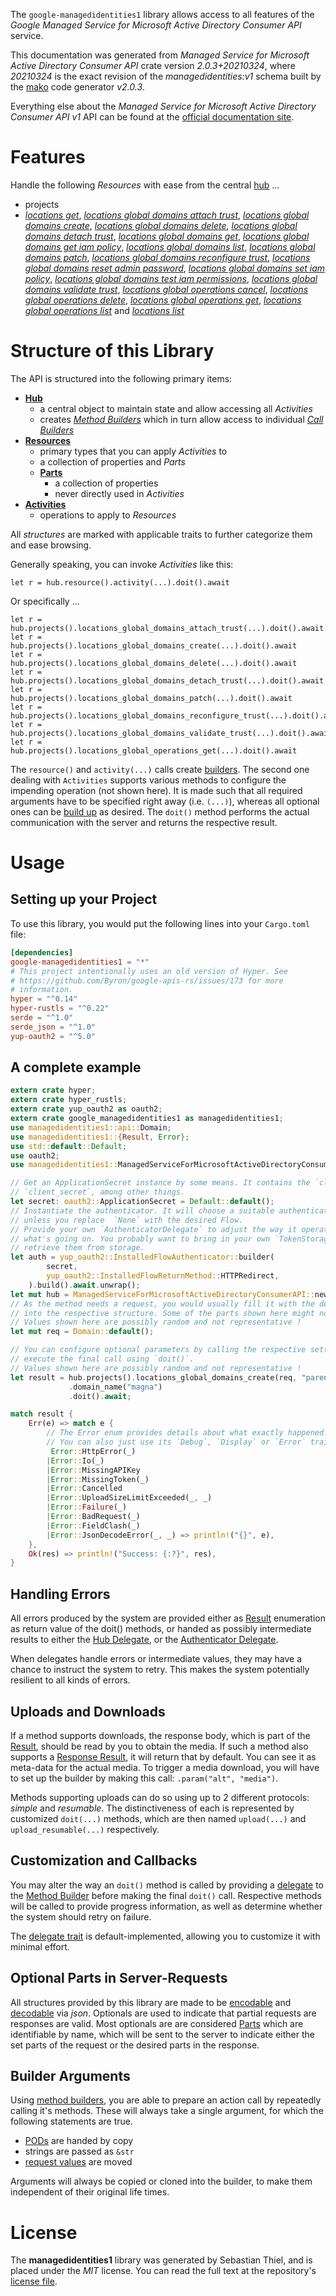 <!---
DO NOT EDIT !
This file was generated automatically from 'src/mako/api/README.md.mako'
DO NOT EDIT !
-->
The `google-managedidentities1` library allows access to all features of the *Google Managed Service for Microsoft Active Directory Consumer API* service.

This documentation was generated from *Managed Service for Microsoft Active Directory Consumer API* crate version *2.0.3+20210324*, where *20210324* is the exact revision of the *managedidentities:v1* schema built by the [mako](http://www.makotemplates.org/) code generator *v2.0.3*.

Everything else about the *Managed Service for Microsoft Active Directory Consumer API* *v1* API can be found at the
[official documentation site](https://cloud.google.com/managed-microsoft-ad/).
# Features

Handle the following *Resources* with ease from the central [hub](https://docs.rs/google-managedidentities1/2.0.3+20210324/google_managedidentities1/ManagedServiceForMicrosoftActiveDirectoryConsumerAPI) ... 

* projects
 * [*locations get*](https://docs.rs/google-managedidentities1/2.0.3+20210324/google_managedidentities1/api::ProjectLocationGetCall), [*locations global domains attach trust*](https://docs.rs/google-managedidentities1/2.0.3+20210324/google_managedidentities1/api::ProjectLocationGlobalDomainAttachTrustCall), [*locations global domains create*](https://docs.rs/google-managedidentities1/2.0.3+20210324/google_managedidentities1/api::ProjectLocationGlobalDomainCreateCall), [*locations global domains delete*](https://docs.rs/google-managedidentities1/2.0.3+20210324/google_managedidentities1/api::ProjectLocationGlobalDomainDeleteCall), [*locations global domains detach trust*](https://docs.rs/google-managedidentities1/2.0.3+20210324/google_managedidentities1/api::ProjectLocationGlobalDomainDetachTrustCall), [*locations global domains get*](https://docs.rs/google-managedidentities1/2.0.3+20210324/google_managedidentities1/api::ProjectLocationGlobalDomainGetCall), [*locations global domains get iam policy*](https://docs.rs/google-managedidentities1/2.0.3+20210324/google_managedidentities1/api::ProjectLocationGlobalDomainGetIamPolicyCall), [*locations global domains list*](https://docs.rs/google-managedidentities1/2.0.3+20210324/google_managedidentities1/api::ProjectLocationGlobalDomainListCall), [*locations global domains patch*](https://docs.rs/google-managedidentities1/2.0.3+20210324/google_managedidentities1/api::ProjectLocationGlobalDomainPatchCall), [*locations global domains reconfigure trust*](https://docs.rs/google-managedidentities1/2.0.3+20210324/google_managedidentities1/api::ProjectLocationGlobalDomainReconfigureTrustCall), [*locations global domains reset admin password*](https://docs.rs/google-managedidentities1/2.0.3+20210324/google_managedidentities1/api::ProjectLocationGlobalDomainResetAdminPasswordCall), [*locations global domains set iam policy*](https://docs.rs/google-managedidentities1/2.0.3+20210324/google_managedidentities1/api::ProjectLocationGlobalDomainSetIamPolicyCall), [*locations global domains test iam permissions*](https://docs.rs/google-managedidentities1/2.0.3+20210324/google_managedidentities1/api::ProjectLocationGlobalDomainTestIamPermissionCall), [*locations global domains validate trust*](https://docs.rs/google-managedidentities1/2.0.3+20210324/google_managedidentities1/api::ProjectLocationGlobalDomainValidateTrustCall), [*locations global operations cancel*](https://docs.rs/google-managedidentities1/2.0.3+20210324/google_managedidentities1/api::ProjectLocationGlobalOperationCancelCall), [*locations global operations delete*](https://docs.rs/google-managedidentities1/2.0.3+20210324/google_managedidentities1/api::ProjectLocationGlobalOperationDeleteCall), [*locations global operations get*](https://docs.rs/google-managedidentities1/2.0.3+20210324/google_managedidentities1/api::ProjectLocationGlobalOperationGetCall), [*locations global operations list*](https://docs.rs/google-managedidentities1/2.0.3+20210324/google_managedidentities1/api::ProjectLocationGlobalOperationListCall) and [*locations list*](https://docs.rs/google-managedidentities1/2.0.3+20210324/google_managedidentities1/api::ProjectLocationListCall)




# Structure of this Library

The API is structured into the following primary items:

* **[Hub](https://docs.rs/google-managedidentities1/2.0.3+20210324/google_managedidentities1/ManagedServiceForMicrosoftActiveDirectoryConsumerAPI)**
    * a central object to maintain state and allow accessing all *Activities*
    * creates [*Method Builders*](https://docs.rs/google-managedidentities1/2.0.3+20210324/google_managedidentities1/client::MethodsBuilder) which in turn
      allow access to individual [*Call Builders*](https://docs.rs/google-managedidentities1/2.0.3+20210324/google_managedidentities1/client::CallBuilder)
* **[Resources](https://docs.rs/google-managedidentities1/2.0.3+20210324/google_managedidentities1/client::Resource)**
    * primary types that you can apply *Activities* to
    * a collection of properties and *Parts*
    * **[Parts](https://docs.rs/google-managedidentities1/2.0.3+20210324/google_managedidentities1/client::Part)**
        * a collection of properties
        * never directly used in *Activities*
* **[Activities](https://docs.rs/google-managedidentities1/2.0.3+20210324/google_managedidentities1/client::CallBuilder)**
    * operations to apply to *Resources*

All *structures* are marked with applicable traits to further categorize them and ease browsing.

Generally speaking, you can invoke *Activities* like this:

```Rust,ignore
let r = hub.resource().activity(...).doit().await
```

Or specifically ...

```ignore
let r = hub.projects().locations_global_domains_attach_trust(...).doit().await
let r = hub.projects().locations_global_domains_create(...).doit().await
let r = hub.projects().locations_global_domains_delete(...).doit().await
let r = hub.projects().locations_global_domains_detach_trust(...).doit().await
let r = hub.projects().locations_global_domains_patch(...).doit().await
let r = hub.projects().locations_global_domains_reconfigure_trust(...).doit().await
let r = hub.projects().locations_global_domains_validate_trust(...).doit().await
let r = hub.projects().locations_global_operations_get(...).doit().await
```

The `resource()` and `activity(...)` calls create [builders][builder-pattern]. The second one dealing with `Activities` 
supports various methods to configure the impending operation (not shown here). It is made such that all required arguments have to be 
specified right away (i.e. `(...)`), whereas all optional ones can be [build up][builder-pattern] as desired.
The `doit()` method performs the actual communication with the server and returns the respective result.

# Usage

## Setting up your Project

To use this library, you would put the following lines into your `Cargo.toml` file:

```toml
[dependencies]
google-managedidentities1 = "*"
# This project intentionally uses an old version of Hyper. See
# https://github.com/Byron/google-apis-rs/issues/173 for more
# information.
hyper = "^0.14"
hyper-rustls = "^0.22"
serde = "^1.0"
serde_json = "^1.0"
yup-oauth2 = "^5.0"
```

## A complete example

```Rust
extern crate hyper;
extern crate hyper_rustls;
extern crate yup_oauth2 as oauth2;
extern crate google_managedidentities1 as managedidentities1;
use managedidentities1::api::Domain;
use managedidentities1::{Result, Error};
use std::default::Default;
use oauth2;
use managedidentities1::ManagedServiceForMicrosoftActiveDirectoryConsumerAPI;

// Get an ApplicationSecret instance by some means. It contains the `client_id` and 
// `client_secret`, among other things.
let secret: oauth2::ApplicationSecret = Default::default();
// Instantiate the authenticator. It will choose a suitable authentication flow for you, 
// unless you replace  `None` with the desired Flow.
// Provide your own `AuthenticatorDelegate` to adjust the way it operates and get feedback about 
// what's going on. You probably want to bring in your own `TokenStorage` to persist tokens and
// retrieve them from storage.
let auth = yup_oauth2::InstalledFlowAuthenticator::builder(
        secret,
        yup_oauth2::InstalledFlowReturnMethod::HTTPRedirect,
    ).build().await.unwrap();
let mut hub = ManagedServiceForMicrosoftActiveDirectoryConsumerAPI::new(hyper::Client::builder().build(hyper_rustls::HttpsConnector::with_native_roots()), auth);
// As the method needs a request, you would usually fill it with the desired information
// into the respective structure. Some of the parts shown here might not be applicable !
// Values shown here are possibly random and not representative !
let mut req = Domain::default();

// You can configure optional parameters by calling the respective setters at will, and
// execute the final call using `doit()`.
// Values shown here are possibly random and not representative !
let result = hub.projects().locations_global_domains_create(req, "parent")
             .domain_name("magna")
             .doit().await;

match result {
    Err(e) => match e {
        // The Error enum provides details about what exactly happened.
        // You can also just use its `Debug`, `Display` or `Error` traits
         Error::HttpError(_)
        |Error::Io(_)
        |Error::MissingAPIKey
        |Error::MissingToken(_)
        |Error::Cancelled
        |Error::UploadSizeLimitExceeded(_, _)
        |Error::Failure(_)
        |Error::BadRequest(_)
        |Error::FieldClash(_)
        |Error::JsonDecodeError(_, _) => println!("{}", e),
    },
    Ok(res) => println!("Success: {:?}", res),
}

```
## Handling Errors

All errors produced by the system are provided either as [Result](https://docs.rs/google-managedidentities1/2.0.3+20210324/google_managedidentities1/client::Result) enumeration as return value of
the doit() methods, or handed as possibly intermediate results to either the 
[Hub Delegate](https://docs.rs/google-managedidentities1/2.0.3+20210324/google_managedidentities1/client::Delegate), or the [Authenticator Delegate](https://docs.rs/yup-oauth2/*/yup_oauth2/trait.AuthenticatorDelegate.html).

When delegates handle errors or intermediate values, they may have a chance to instruct the system to retry. This 
makes the system potentially resilient to all kinds of errors.

## Uploads and Downloads
If a method supports downloads, the response body, which is part of the [Result](https://docs.rs/google-managedidentities1/2.0.3+20210324/google_managedidentities1/client::Result), should be
read by you to obtain the media.
If such a method also supports a [Response Result](https://docs.rs/google-managedidentities1/2.0.3+20210324/google_managedidentities1/client::ResponseResult), it will return that by default.
You can see it as meta-data for the actual media. To trigger a media download, you will have to set up the builder by making
this call: `.param("alt", "media")`.

Methods supporting uploads can do so using up to 2 different protocols: 
*simple* and *resumable*. The distinctiveness of each is represented by customized 
`doit(...)` methods, which are then named `upload(...)` and `upload_resumable(...)` respectively.

## Customization and Callbacks

You may alter the way an `doit()` method is called by providing a [delegate](https://docs.rs/google-managedidentities1/2.0.3+20210324/google_managedidentities1/client::Delegate) to the 
[Method Builder](https://docs.rs/google-managedidentities1/2.0.3+20210324/google_managedidentities1/client::CallBuilder) before making the final `doit()` call. 
Respective methods will be called to provide progress information, as well as determine whether the system should 
retry on failure.

The [delegate trait](https://docs.rs/google-managedidentities1/2.0.3+20210324/google_managedidentities1/client::Delegate) is default-implemented, allowing you to customize it with minimal effort.

## Optional Parts in Server-Requests

All structures provided by this library are made to be [encodable](https://docs.rs/google-managedidentities1/2.0.3+20210324/google_managedidentities1/client::RequestValue) and 
[decodable](https://docs.rs/google-managedidentities1/2.0.3+20210324/google_managedidentities1/client::ResponseResult) via *json*. Optionals are used to indicate that partial requests are responses 
are valid.
Most optionals are are considered [Parts](https://docs.rs/google-managedidentities1/2.0.3+20210324/google_managedidentities1/client::Part) which are identifiable by name, which will be sent to 
the server to indicate either the set parts of the request or the desired parts in the response.

## Builder Arguments

Using [method builders](https://docs.rs/google-managedidentities1/2.0.3+20210324/google_managedidentities1/client::CallBuilder), you are able to prepare an action call by repeatedly calling it's methods.
These will always take a single argument, for which the following statements are true.

* [PODs][wiki-pod] are handed by copy
* strings are passed as `&str`
* [request values](https://docs.rs/google-managedidentities1/2.0.3+20210324/google_managedidentities1/client::RequestValue) are moved

Arguments will always be copied or cloned into the builder, to make them independent of their original life times.

[wiki-pod]: http://en.wikipedia.org/wiki/Plain_old_data_structure
[builder-pattern]: http://en.wikipedia.org/wiki/Builder_pattern
[google-go-api]: https://github.com/google/google-api-go-client

# License
The **managedidentities1** library was generated by Sebastian Thiel, and is placed 
under the *MIT* license.
You can read the full text at the repository's [license file][repo-license].

[repo-license]: https://github.com/Byron/google-apis-rsblob/main/LICENSE.md
